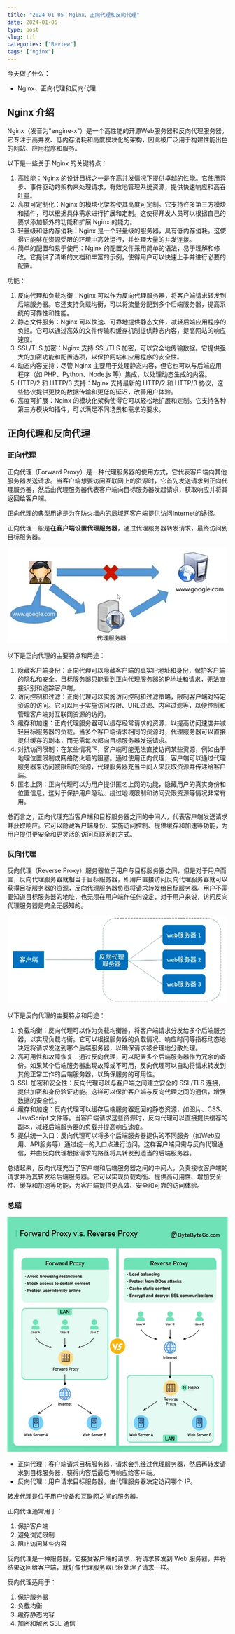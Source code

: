 ```yaml
---
title: "2024-01-05｜Nginx、正向代理和反向代理"
date: 2024-01-05
type: post
slug: til
categories: ["Review"]
tags: ["nginx"]
---
```


今天做了什么：

- Nginx、正向代理和反向代理



## Nginx 介绍

Nginx（发音为"engine-x"）是一个高性能的开源Web服务器和反向代理服务器。它专注于高并发、低内存消耗和高度模块化的架构，因此被广泛用于构建性能出色的网站、应用程序和服务。

以下是一些关于 Nginx 的关键特点：

1. 高性能：Nginx 的设计目标之一是在高并发情况下提供卓越的性能。它使用异步、事件驱动的架构来处理请求，有效地管理系统资源，提供快速响应和高吞吐量。
2. 高度可定制化：Nginx 的模块化架构使其高度可定制。它支持许多第三方模块和插件，可以根据具体需求进行扩展和定制。这使得开发人员可以根据自己的要求添加额外的功能和扩展 Nginx 的能力。
3. 轻量级和低内存消耗：Nginx 是一个轻量级的服务器，具有低内存消耗。这使得它能够在资源受限的环境中高效运行，并处理大量的并发连接。
4. 简单的配置和易于使用：Nginx 的配置文件采用简单的语法，易于理解和修改。它提供了清晰的文档和丰富的示例，使得用户可以快速上手并进行必要的配置。



功能：

1. 反向代理和负载均衡：Nginx 可以作为反向代理服务器，将客户端请求转发到后端服务器。它还支持负载均衡，可以将流量分配到多个后端服务器，提高系统的可靠性和性能。
2. 静态文件服务：Nginx 可以快速、可靠地提供静态文件，减轻后端应用程序的负担。它可以通过高效的文件传输和缓存机制提供静态内容，提高网站的响应速度。
3. SSL/TLS 加密：Nginx 支持 SSL/TLS 加密，可以安全地传输数据。它提供强大的加密功能和配置选项，以保护网站和应用程序的安全性。
4. 动态内容支持：尽管 Nginx 主要用于处理静态内容，但它也可以与后端应用程序（如 PHP、Python、Node.js 等）集成，以处理动态生成的内容。
5. HTTP/2 和 HTTP/3 支持：Nginx 支持最新的 HTTP/2 和 HTTP/3 协议，这些协议提供更快的数据传输和更低的延迟，改善用户体验。
6. 高度可扩展：Nginx 的模块化架构使得它可以轻松地扩展和定制。它支持各种第三方模块和插件，可以满足不同场景和需求的要求。



## 正向代理和反向代理

### 正向代理

正向代理（Forward Proxy）是一种代理服务器的使用方式，它代表客户端向其他服务器发送请求。当客户端想要访问互联网上的资源时，它首先发送请求到正向代理服务器，然后由代理服务器代表客户端向目标服务器发起请求，获取响应并将其返回给客户端。



正向代理的典型用途是为在防火墙内的局域网客户端提供访问Internet的途径。

正向代理一般是**在客户端设置代理服务器**，通过代理服务器转发请求，最终访问到目标服务器。

![image-20210830233450415](/images/forward-proxy.webp) 





以下是正向代理的主要特点和用途：

1. 隐藏客户端身份：正向代理可以隐藏客户端的真实IP地址和身份，保护客户端的隐私和安全。目标服务器只能看到正向代理服务器的IP地址和请求，无法直接识别和追踪客户端。
2. 访问控制和过滤：正向代理可以实施访问控制和过滤策略，限制客户端对特定资源的访问。它可以用于实施访问权限、URL过滤、内容过滤等，以便控制和管理客户端对互联网资源的访问。
3. 缓存和加速：正向代理服务器可以缓存经常请求的资源，以提高访问速度并减轻目标服务器的负载。当多个客户端请求相同的资源时，代理服务器可以直接提供缓存的副本，而无需每次都向目标服务器发送请求。
4. 对抗访问限制：在某些情况下，客户端可能无法直接访问某些资源，例如由于地理位置限制或网络防火墙的阻塞。通过使用正向代理，客户端可以通过代理服务器来访问被限制的资源，代理服务器充当中间人来获取资源并传递给客户端。
5. 匿名上网：正向代理可以为用户提供匿名上网的功能，隐藏用户的真实身份和位置信息。这对于保护用户隐私、绕过地域限制和访问受限资源等情况非常有用。

总而言之，正向代理充当客户端和目标服务器之间的中间人，代表客户端发送请求并获取响应。它可以隐藏客户端身份、实施访问控制、提供缓存和加速等功能，为用户提供更安全和更灵活的访问互联网的方式。

### 反向代理

反向代理（Reverse Proxy）服务器位于用户与目标服务器之间，但是对于用户而言，反向代理服务器就相当于目标服务器，即用户直接访问反向代理服务器就可以获得目标服务器的资源，反向代理服务器负责将请求转发给目标服务器。用户不需要知道目标服务器的地址，也无须在用户端作任何设定，对于用户来说，访问反向代理服务器是完全无感知的。

![image-20210830233634695](/images/reverse-proxy.webp) 



以下是反向代理的主要特点和用途：

1. 负载均衡：反向代理可以作为负载均衡器，将客户端请求分发给多个后端服务器，以实现负载均衡。它可以根据服务器的负载情况、响应时间等指标动态地决定将请求发送到哪个后端服务器，以确保请求被合理地分散处理。
2. 高可用性和故障恢复：通过反向代理，可以配置多个后端服务器作为冗余的备份。如果某个后端服务器出现故障或不可用，反向代理可以自动将请求转发到其他正常工作的后端服务器，以确保服务的可用性。
3. SSL 加密和安全性：反向代理可以与客户端之间建立安全的 SSL/TLS 连接，提供加密和身份验证功能。这样可以保护客户端与反向代理之间的通信，增强数据的安全性。
4. 缓存和加速：反向代理可以缓存后端服务器返回的静态资源，如图片、CSS、JavaScript 文件等。当客户端请求这些资源时，反向代理可以直接提供缓存的副本，减轻后端服务器的负载并提高响应速度。
5. 提供统一入口：反向代理可以将多个后端服务器提供的不同服务（如Web应用、API服务等）通过统一的入口点进行访问。这样客户端只需与反向代理通信，并由反向代理根据请求的路径将其转发到适当的后端服务器。

总结起来，反向代理充当了客户端和后端服务器之间的中间人，负责接收客户端的请求并将其转发给后端服务器。它可以实现负载均衡、提供高可用性、增加安全性、缓存和加速等功能，为客户端提供更高效、安全和可靠的访问体验。

### 总结

![](/images/proxy-vs-reverse-proxy.webp)

- 正向代理：客户端请求目标服务器，请求会先经过代理服务器，然后再转发请求到目标服务器，获得内容后最后再响应给客户端。
- 反向代理：用户请求目标服务器，由代理服务器决定访问哪个 IP。



转发代理是位于用户设备和互联网之间的服务器。

正向代理通常用于：

1. 保护客户端
2. 避免浏览限制
3. 阻止访问某些内容



反向代理是一种服务器，它接受客户端的请求，将请求转发到 Web 服务器，并将结果返回给客户端，就好像代理服务器已经处理了请求一样。

反向代理适用于：

1. 保护服务器
2. 负载均衡
3. 缓存静态内容
4. 加密和解密 SSL 通信
